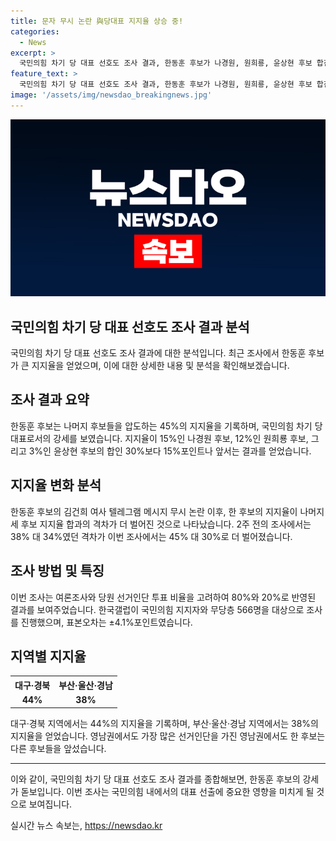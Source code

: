 ```yaml
---
title: 문자 무시 논란 與당대표 지지율 상승 중!
categories:
  - News
excerpt: >
  국민의힘 차기 당 대표 선호도 조사 결과, 한동훈 후보가 나경원, 원희룡, 윤상현 후보 합친 지지율을 15%포인트 앞서며 격차가 벌어졌다. 2주 전과 비교했을 때, 한 후보의 지지율이 상승한 것으로 나타났으며, 전체 조사와 지지층에 대한 결과도 발표됐다. 전체 조사는 국민의힘 지지자와 무당층을 대상으로 진행됐으며, 대구·경북과 부산·울산·경남 지역에서도 한 후보가 다른 후보들을 앞섰다. 해당 조사는 9∼11일 동안 진행되었으며, 자세한 내용은 중앙선거여론조사심의위원회 홈페이지에서 확인할 수 있다.
feature_text: >
  국민의힘 차기 당 대표 선호도 조사 결과, 한동훈 후보가 나경원, 원희룡, 윤상현 후보 합친 지지율을 15%포인트 앞서며 격차가 벌어졌다. 2주 전과 비교했을 때, 한 후보의 지지율이 상승한 것으로 나타났으며, 전체 조사와 지지층에 대한 결과도 발표됐다. 전체 조사는 국민의힘 지지자와 무당층을 대상으로 진행됐으며, 대구·경북과 부산·울산·경남 지역에서도 한 후보가 다른 후보들을 앞섰다. 해당 조사는 9∼11일 동안 진행되었으며, 자세한 내용은 중앙선거여론조사심의위원회 홈페이지에서 확인할 수 있다.
image: '/assets/img/newsdao_breakingnews.jpg'
---
```


<p><img src="/assets/img/newsdao_breakingnews.jpg" alt="firstkoreanews 속보" /></p>

<h2>국민의힘 차기 당 대표 선호도 조사 결과 분석</h2>

<p data-ke-size="size16">국민의힘 차기 당 대표 선호도 조사 결과에 대한 분석입니다. 최근 조사에서 한동훈 후보가 큰 지지율을 얻었으며, 이에 대한 상세한 내용 및 분석을 확인해보겠습니다.</p>

<h2 data-ke-size="size26">조사 결과 요약</h2>

<p data-ke-size="size16">한동훈 후보는 나머지 후보들을 압도하는 45%의 지지율을 기록하며, 국민의힘 차기 당 대표로서의 강세를 보였습니다. 지지율이 15%인 나경원 후보, 12%인 원희룡 후보, 그리고 3%인 윤상현 후보의 합인 30%보다 15%포인트나 앞서는 결과를 얻었습니다.</p>

<h2 data-ke-size="size26">지지율 변화 분석</h2>

<p data-ke-size="size16">한동훈 후보의 김건희 여사 텔레그램 메시지 무시 논란 이후, 한 후보의 지지율이 나머지 세 후보 지지율 합과의 격차가 더 벌어진 것으로 나타났습니다. 2주 전의 조사에서는 38% 대 34%였던 격차가 이번 조사에서는 45% 대 30%로 더 벌어졌습니다.</p>

<h2 data-ke-size="size26">조사 방법 및 특징</h2>

<p data-ke-size="size16">이번 조사는 여론조사와 당원 선거인단 투표 비율을 고려하여 80%와 20%로 반영된 결과를 보여주었습니다. 한국갤럽이 국민의힘 지지자와 무당층 566명을 대상으로 조사를 진행했으며, 표본오차는 ±4.1%포인트였습니다.</p>

<h2 data-ke-size="size26">지역별 지지율</h2>

<table>
    <tr>
        <th>대구·경북</th>
        <th>부산·울산·경남</th>
    </tr>
    <tr>
        <td style="text-align: center; height: 17px;"><b>44%</b></td>
        <td style="text-align: center; height: 17px;"><b>38%</b></td>
    </tr>
</table>

<p data-ke-size="size16">대구·경북 지역에서는 44%의 지지율을 기록하며, 부산·울산·경남 지역에서는 38%의 지지율을 얻었습니다. 영남권에서도 가장 많은 선거인단을 가진 영남권에서도 한 후보는 다른 후보들을 앞섰습니다.</p>

<hr>

<p data-ke-size="size16">이와 같이, 국민의힘 차기 당 대표 선호도 조사 결과를 종합해보면, 한동훈 후보의 강세가 돋보입니다. 이번 조사는 국민의힘 내에서의 대표 선출에 중요한 영향을 미치게 될 것으로 보여집니다.</p>
실시간 뉴스 속보는, <a href="https://newsdao.kr" rel="dofollow">https://newsdao.kr</a>



